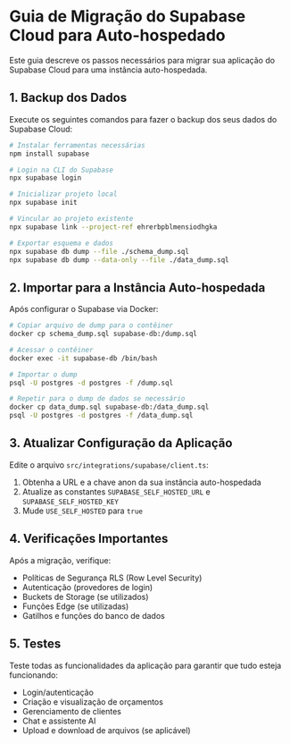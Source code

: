 
# Guia de Migração do Supabase Cloud para Auto-hospedado

Este guia descreve os passos necessários para migrar sua aplicação do Supabase Cloud para uma instância auto-hospedada.

## 1. Backup dos Dados

Execute os seguintes comandos para fazer o backup dos seus dados do Supabase Cloud:

```bash
# Instalar ferramentas necessárias
npm install supabase

# Login na CLI do Supabase
npx supabase login

# Inicializar projeto local
npx supabase init

# Vincular ao projeto existente
npx supabase link --project-ref ehrerbpblmensiodhgka

# Exportar esquema e dados
npx supabase db dump --file ./schema_dump.sql
npx supabase db dump --data-only --file ./data_dump.sql
```

## 2. Importar para a Instância Auto-hospedada

Após configurar o Supabase via Docker:

```bash
# Copiar arquivo de dump para o contêiner
docker cp schema_dump.sql supabase-db:/dump.sql

# Acessar o contêiner
docker exec -it supabase-db /bin/bash

# Importar o dump
psql -U postgres -d postgres -f /dump.sql

# Repetir para o dump de dados se necessário
docker cp data_dump.sql supabase-db:/data_dump.sql
psql -U postgres -d postgres -f /data_dump.sql
```

## 3. Atualizar Configuração da Aplicação

Edite o arquivo `src/integrations/supabase/client.ts`:

1. Obtenha a URL e a chave anon da sua instância auto-hospedada
2. Atualize as constantes `SUPABASE_SELF_HOSTED_URL` e `SUPABASE_SELF_HOSTED_KEY`
3. Mude `USE_SELF_HOSTED` para `true`

## 4. Verificações Importantes

Após a migração, verifique:

- Políticas de Segurança RLS (Row Level Security)
- Autenticação (provedores de login)
- Buckets de Storage (se utilizados)
- Funções Edge (se utilizadas)
- Gatilhos e funções do banco de dados

## 5. Testes

Teste todas as funcionalidades da aplicação para garantir que tudo esteja funcionando:

- Login/autenticação
- Criação e visualização de orçamentos
- Gerenciamento de clientes
- Chat e assistente AI
- Upload e download de arquivos (se aplicável)
